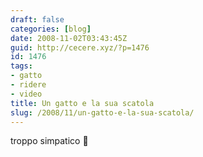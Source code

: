 ```yaml
---
draft: false
categories: [blog]
date: 2008-11-02T03:43:45Z
guid: http://cecere.xyz/?p=1476
id: 1476
tags:
- gatto
- ridere
- video
title: Un gatto e la sua scatola
slug: /2008/11/un-gatto-e-la-sua-scatola/
---
```


troppo simpatico 🙂